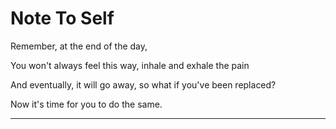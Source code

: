 # Note To Self

Remember, at the end of the day,

You won't always feel this way, inhale and exhale the pain

And eventually, it will go away, so what if you've been replaced?

Now it's time for you to do the same.

----
